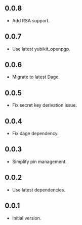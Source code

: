 ## 0.0.8

* Add RSA support.

## 0.0.7

* Use latest yubikit_openpgp.

## 0.0.6

* Migrate to latest Dage.

## 0.0.5

* Fix secret key derivation issue.

## 0.0.4

* Fix dage dependency.

## 0.0.3

* Simplify pin management.

## 0.0.2

* Use latest dependencies.

## 0.0.1

* Initial version.